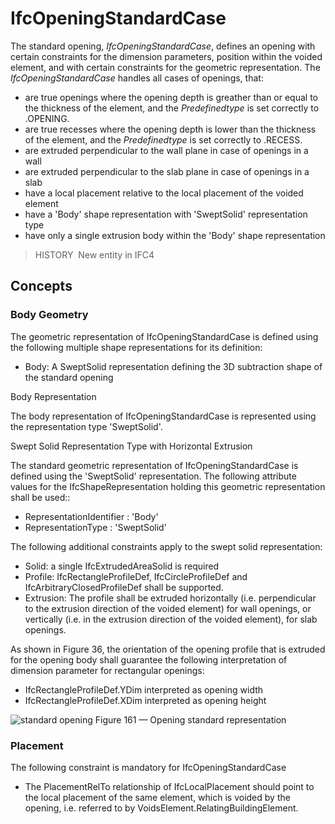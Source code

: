 # IfcOpeningStandardCase

The standard opening, _IfcOpeningStandardCase_, defines an opening with certain constraints for the dimension parameters, position within the voided element, and with certain constraints for the geometric representation. The _IfcOpeningStandardCase_ handles all cases of openings, that:

* are true openings where the opening depth is greather than or equal to the thickness of the element, and the _Predefinedtype_ is set correctly to .OPENING.
* are true recesses where the opening depth is lower than the thickness of the element, and the _Predefinedtype_ is set correctly to .RECESS.
* are extruded perpendicular to the wall plane in case of openings in a wall
* are extruded perpendicular to the slab plane in case of openings in a slab
* have a local placement relative to the local placement of the voided element
* have a 'Body' shape representation with 'SweptSolid' representation type
* have only a single extrusion body within the 'Body' shape representation

> HISTORY&nbsp; New entity in IFC4

## Concepts

### Body Geometry

The geometric representation of IfcOpeningStandardCase
is defined using the following multiple shape representations for
its definition:


* Body: A SweptSolid representation defining the 3D subtraction
shape of the standard opening


Body Representation


The body representation of IfcOpeningStandardCase is
represented using the representation type 'SweptSolid'.


Swept Solid Representation Type with Horizontal
Extrusion


The standard geometric representation of
IfcOpeningStandardCase is defined using the 'SweptSolid'
representation. The following attribute values for the
IfcShapeRepresentation holding this geometric
representation shall be used::


* RepresentationIdentifier : 'Body'
* RepresentationType : 'SweptSolid'


The following additional constraints apply to the swept solid
representation:


* Solid: a single IfcExtrudedAreaSolid is
required
* Profile: IfcRectangleProfileDef,
IfcCircleProfileDef and
IfcArbitraryClosedProfileDef shall be supported.
* Extrusion: The profile shall be extruded horizontally
(i.e. perpendicular to the extrusion direction of the voided
element) for wall openings, or vertically (i.e. in the extrusion
direction of the voided element), for slab openings.


As shown in Figure 36, the orientation of the opening profile that is extruded
for the opening body shall guarantee the following interpretation
of dimension parameter for rectangular openings:


* IfcRectangleProfileDef.YDim interpreted as
opening width
* IfcRectangleProfileDef.XDim interpreted as
opening height


![standard opening](../../../../figures/ifcopeningstandardcase_wall-layout1.png)
Figure 161 — Opening standard representation



### Placement

The following constraint is mandatory for
IfcOpeningStandardCase


* The PlacementRelTo relationship of
IfcLocalPlacement should point to the local placement of
the same element, which is voided by the opening, i.e. referred
to by VoidsElement.RelatingBuildingElement.



